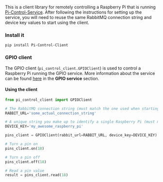 This is a client library for remotely controlling a Raspberry Pi that is running [Pi-Control-Service](https://github.com/projectweekend/Pi-Control-Service). After following the instructions for setting up the service, you will need to reuse the same RabbitMQ connection string and device key values to start using the client.


### Install it

```
pip install Pi-Control-Client
```

### GPIO client

The GPIO client (`pi_control_client.GPIOClient`) is used to control a Raspberry Pi running the GPIO service. More information about the service can be found [here](https://github.com/projectweekend/Pi-Control-Service) in the **GPIO service** section.

#### Using the client

```python
from pi_control_client import GPIOClient

# The RabbitMQ connection string (must match the one used when starting the service)
RABBIT_URL='some_actual_connection_string'

# A unique string you make up to identify a single Raspberry Pi (must match the one used when starting the service)
DEVICE_KEY='my_awesome_raspberry_pi'

pins_client = GPIOClient(rabbit_url=RABBIT_URL, device_key=DEVICE_KEY)

# Turn a pin on
pins_client.on(18)

# Turn a pin off
pins_client.off(18)

# Read a pin value
result = pins_client.read(18)
```
